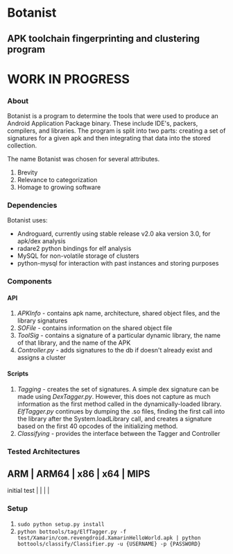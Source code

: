 # Botanist 
## APK toolchain fingerprinting and clustering program

# WORK IN PROGRESS

### About

Botanist is a program to determine the tools that were used to produce an Android Application Package binary. These include IDE's, packers, compilers, and libraries. The program is split into two parts: creating a set of signatures for a given apk and then integrating that data into the stored collection. 

The name Botanist was chosen for several attributes.

1. Brevity
2. Relevance to categorization
3. Homage to growing software 

### Dependencies

Botanist uses:

* Androguard, currently using stable release v2.0 aka version 3.0, for apk/dex analysis
* radare2 python bindings for elf analysis
* MySQL for non-volatile storage of clusters
* python-mysql for interaction with past instances and storing purposes


### Components

#### API

1. <i>APKInfo</i> - contains apk name, architecture, shared object files, and
   the library signatures
2. <i>SOFile</i> - contains information on the shared object file
3. <i>ToolSig</i> - contains a signature of a particular dynamic library, the
   name of that library, and the name of the APK
3. <i> Controller.py </i> - adds signatures to the db if doesn't already exist and assigns a cluster 

#### Scripts

1. <i> Tagging </i> - creates the set of signatures. A simple dex signature can
   be made using <i>DexTagger.py</i>.  However, this does not capture as much information as the first
   method called in the dynamically-loaded library. <i>ElfTagger.py</i>
   continues by dumping the .so files, finding the first call into the library
   after the System.loadLibrary call, and creates a signature based on the
   first 40 opcodes of the initializing method.
2. <i> Classifying </i> - provides the interface between the Tagger and Controller

### Tested Architectures

          
 ARM | ARM64 | x86 | x64 | MIPS
----------------------------------
 initial test |       |     |     |
    

### Setup

1. ```sudo python setup.py install```
2. ```python bottools/tag/ElfTagger.py -f test/Xamarin/com.revengdroid.XamarinHelloWorld.apk | python bottools/classify/Classifier.py -u {USERNAME} -p {PASSWORD}```


